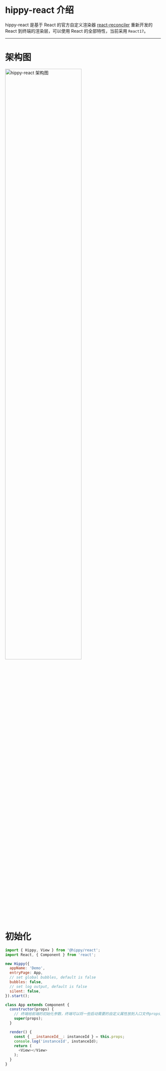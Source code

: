 # hippy-react 介绍

hippy-react 是基于 React 的官方自定义渲染器 [react-reconciler](//www.npmjs.com/package/react-reconciler) 重新开发的 React 到终端的渲染层，可以使用 React 的全部特性，当前采用 `React17`。

---

# 架构图

<img src="assets/img/hippy-react.png" alt="hippy-react 架构图" width="70%"/>
<br />
<br />

# 初始化

```javascript
import { Hippy, View } from '@hippy/react';
import React, { Component } from 'react';

new Hippy({
  appName: 'Demo',
  entryPage: App,
  // set global bubbles, default is false
  bubbles: false,
  // set log output, default is false
  silent: false,
}).start();

class App extends Component {
  constructor(props) {
    // 终端给前端的初始化参数，终端可以将一些启动需要的自定义属性放到入口文件props里
    super(props);
  }

  render() {
    const { __instanceId__: instanceId } = this.props;
    console.log('instanceId', instanceId);
    return (
      <View></View>
    );
  }
}

```
